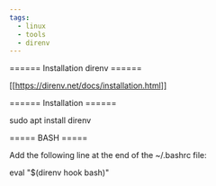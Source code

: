 ```yaml
---
tags:
  - linux
  - tools
  - direnv
---
```


====== Installation direnv ======

[[https://direnv.net/docs/installation.html]]

====== Installation ======
 

  sudo apt install direnv


===== BASH =====

Add the following line at the end of the ~/.bashrc file:

  eval "$(direnv hook bash)"